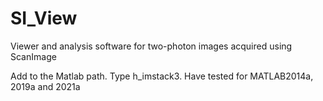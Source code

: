 # SI_View
Viewer and analysis software for two-photon images acquired using ScanImage

Add to the Matlab path.
Type h_imstack3.
Have tested for MATLAB2014a, 2019a and 2021a
